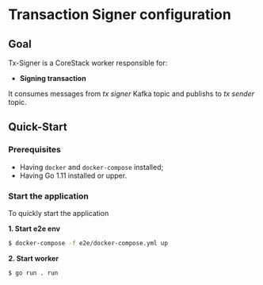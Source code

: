 # Transaction Signer configuration

## Goal

Tx-Signer is a CoreStack worker responsible for: 

- **Signing transaction**

It consumes messages from *tx signer* Kafka topic and publishs to *tx sender* topic.

## Quick-Start

### Prerequisites

- Having ```docker``` and ```docker-compose``` installed;
- Having Go 1.11 installed or upper.

### Start the application

To quickly start the application

**1. Start e2e env**

```sh
$ docker-compose -f e2e/docker-compose.yml up
```

**2. Start worker**

```sh
$ go run . run
```

